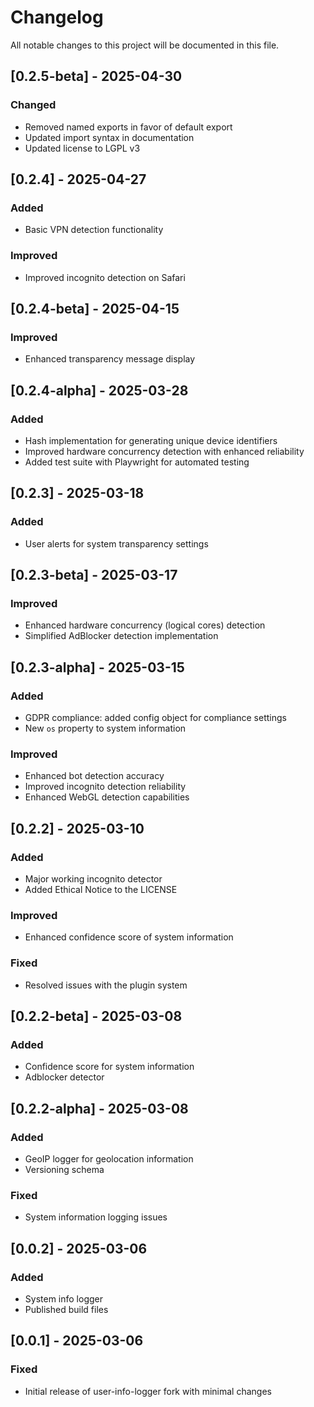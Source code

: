 # Changelog

All notable changes to this project will be documented in this file.

## [0.2.5-beta] - 2025-04-30

### Changed
- Removed named exports in favor of default export
- Updated import syntax in documentation
- Updated license to LGPL v3

## [0.2.4] - 2025-04-27

### Added
- Basic VPN detection functionality

### Improved
- Improved incognito detection on Safari

## [0.2.4-beta] - 2025-04-15

### Improved
- Enhanced transparency message display

## [0.2.4-alpha] - 2025-03-28

### Added
- Hash implementation for generating unique device identifiers
- Improved hardware concurrency detection with enhanced reliability
- Added test suite with Playwright for automated testing

## [0.2.3] - 2025-03-18

### Added
- User alerts for system transparency settings

## [0.2.3-beta] - 2025-03-17

### Improved
- Enhanced hardware concurrency (logical cores) detection
- Simplified AdBlocker detection implementation

## [0.2.3-alpha] - 2025-03-15

### Added
- GDPR compliance: added config object for compliance settings
- New `os` property to system information

### Improved
- Enhanced bot detection accuracy
- Improved incognito detection reliability
- Enhanced WebGL detection capabilities

## [0.2.2] - 2025-03-10

### Added
- Major working incognito detector
- Added Ethical Notice to the LICENSE

### Improved
- Enhanced confidence score of system information

### Fixed
- Resolved issues with the plugin system

## [0.2.2-beta] - 2025-03-08

### Added
- Confidence score for system information
- Adblocker detector

## [0.2.2-alpha] - 2025-03-08

### Added
- GeoIP logger for geolocation information
- Versioning schema

### Fixed
- System information logging issues

## [0.0.2] - 2025-03-06

### Added
- System info logger
- Published build files

## [0.0.1] - 2025-03-06

### Fixed
- Initial release of user-info-logger fork with minimal changes
